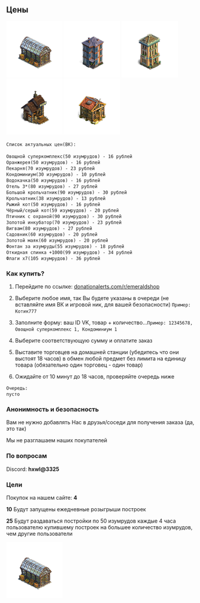 ## Цены
![Суперкомплекс](https://github.com/emeraldshop/emeraldshop.github.io/raw/main/super.png) ![Кондоминиум](https://github.com/emeraldshop/emeraldshop.github.io/raw/main/kondominium.png) ![Отель 3](https://github.com/emeraldshop/emeraldshop.github.io/raw/main/hotel.png) ![Пекарня](https://github.com/emeraldshop/emeraldshop.github.io/raw/main/peka.png) ![Крольчатник](https://github.com/emeraldshop/emeraldshop.github.io/raw/main/krol.png) 

```
Список актуальных цен(ВК):

Овощной суперкомплекс(50 изумрудов) - 16 рублей
Оранжерея(50 изумрудов) - 16 рублей
Пекарня(70 изумрудов) - 23 рублей
Кондоминиум(30 изумрудов) - 10 рублей
Водокачка(50 изумрудов) - 16 рублей
Отель 3*(80 изумрудов) - 27 рублей
Большой крольчатник(90 изумрудов) - 30 рублей
Крольчатник(38 изумрудов) - 13 рублей
Рыжий кот(50 изумрудов) - 16 рублей
Чёрный/серый кот(59 изумрудов) - 20 рублей
Птичник с охраной(90 изумрудов) - 30 рублей
Золотой инкубатор(70 изумрудов) - 23 рублей
Вигвам(80 изумрудов) - 27 рублей
Садовник(60 изумрудов) - 20 рублей
Золотой маяк(60 изумрудов) - 20 рублей
Фонтан за изумруды(55 изумрудов) - 18 рублей
Откидная спинка +1000(99 изумрудов) - 34 рублей
Флаги х7(105 изумрудов) - 36 рублей
```

### Как купить?

1) Перейдите по ссылке: [donationalerts.com/r/emeraldshop](https://www.donationalerts.com/r/emeraldshop)

2) Выберите любое имя, так Вы будете указаны в очереди (не вставляйте имя ВК и игровой ник, для вашей безопасности) ```Пример: Котик777```

3) Заполните форму: ваш ID VK, товар + количество...```Пример: 12345678, Овощной суперкомплекс 1, Кондоминиум 1```

4) Выберите соответствующую сумму и оплатите заказ

5) Выставите торговцев на домашней станции (убедитесь что они выстоят 18 часов) в обмен любой предмет без лимита на единицу товара (обязательно один торговец - один товар)

6) Ожидайте от 10 минут до 18 часов, проверяйте очередь ниже
```
Очередь:
пусто
```

### Анонимность и безопасность

Вам не нужно добавлять Нас в друзья/соседи для получения заказа (да, это так)

Мы не разглашаем наших покупателей

### По вопросам

Discord: **hxwl@3325**

### Цели

Покупок на нашем сайте: **4**

**10** Будут запущены ежедневные розыгрыши построек

**25** Будут раздаваться постройки по 50 изумрудов каждые 4 часа пользователю купившему построек на большее количество изумрудов, чем другие пользователи

![Постройки](https://github.com/emeraldshop/emeraldshop.github.io/raw/main/animation.gif)

